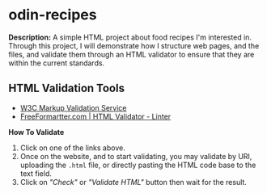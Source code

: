 # odin-recipes
__Description:__ A simple HTML project about food recipes I'm interested in. Through this project, I will demonstrate how I structure web pages, and the files, and validate them through an HTML validator to ensure that they are within the current standards.

## HTML Validation Tools  
* [W3C Markup Validation Service](https://validator.w3.org/#validate_by_uri)
* [FreeFormartter.com | HTML Validator - Linter](https://www.freeformatter.com/html-validator.html)

__How To Validate__  
1. Click on one of the links above.
2. Once on the website, and to start validating, you may validate by URI, uploading the `.html` file, or directly pasting the HTML code base to the text field.
3. Click on _"Check"_ or _"Validate HTML"_ button then wait for the result.